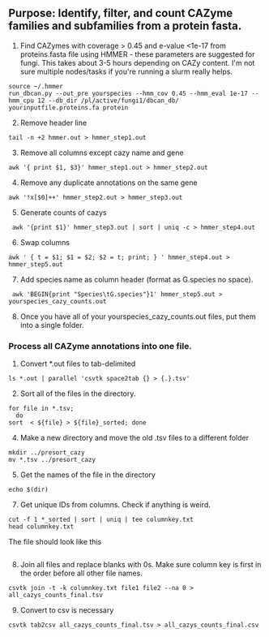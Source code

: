 ## Purpose: Identify, filter, and count CAZyme families and subfamilies from a protein fasta.

1. Find CAZymes with coverage > 0.45 and e-value <1e-17 from proteins.fasta file using HMMER - these parameters are suggested for fungi. This takes about 3-5 hours depending on CAZy content. I'm not sure multiple nodes/tasks if you're running a slurm really helps.

```
source ~/.hmmer
run_dbcan.py --out_pre yourspecies --hmm_cov 0.45 --hmm_eval 1e-17 --hmm_cpu 12 --db_dir /pl/active/fungi1/dbcan_db/ yourinputfile.proteins.fa protein
```

2. Remove header line
```
tail -n +2 hmmer.out > hmmer_step1.out
```
3. Remove all columns except cazy name and gene
```
awk '{ print $1, $3}' hmmer_step1.out > hmmer_step2.out
```
4. Remove any duplicate annotations on the same gene
```
awk '!x[$0]++' hmmer_step2.out > hmmer_step3.out
```
5. Generate counts of cazys
```
 awk '{print $1}' hmmer_step3.out | sort | uniq -c > hmmer_step4.out
 ```
 6. Swap columns
 ```
 awk ' { t = $1; $1 = $2; $2 = t; print; } ' hmmer_step4.out > hmmer_step5.out
 ```
 7. Add species name as column header (format as G.species no space).
```
 awk 'BEGIN{print "Species\tG.species"}1' hmmer_step5.out > yourspecies_cazy_counts.out
 ```
 8. Once you have all of your yourspecies_cazy_counts.out files, put them into a single folder. 

### Process all CAZyme annotations into one file.

1. Convert *.out files to tab-delimited
```
ls *.out | parallel 'csvtk space2tab {} > {.}.tsv'
```
2. Sort all of the files in the directory.
```
for file in *.tsv;
  do 
sort  < ${file} > ${file}_sorted; done
```
4. Make a new directory and move the old .tsv files to a different folder
```
mkdir ../presort_cazy
mv *.tsv ../presort_cazy
```
5. Get the names of the file in the directory
```
echo $(dir)
```
7. Get unique IDs from columns. Check if anything is weird. 
```
cut -f 1 *_sorted | sort | uniq | tee columnkey.txt
head columnkey.txt
```
The file should look like this
```
```
8. Join all files and replace blanks with 0s. Make sure column key is first in the order before all other file names. 
```
csvtk join -t -k columnkey.txt file1 file2 --na 0 > all_cazys_counts_final.tsv
```
9. Convert to csv is necessary
```
csvtk tab2csv all_cazys_counts_final.tsv > all_cazys_counts_final.csv
```
